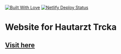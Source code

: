 [![Built With Love](https://img.shields.io/badge/built%20with-<3-790d14.svg?style=flat&logo=)](https://hautarzt-trcka.netlify.app/)
[![Netlify Deploy Status](https://api.netlify.com/api/v1/badges/9f3a1a30-d857-4643-83b8-37cab37045bc/deploy-status)](https://app.netlify.com/sites/hautarzt-trcka/deploys)

# Website for Hautarzt Trcka

## [Visit here](https://hautarzt-trcka.netlify.app/)